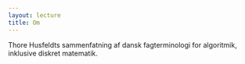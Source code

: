 ```yaml
---
layout: lecture
title: Om
---
```


Thore Husfeldts sammenfatning af dansk fagterminologi for algoritmik, inklusive diskret matematik.
